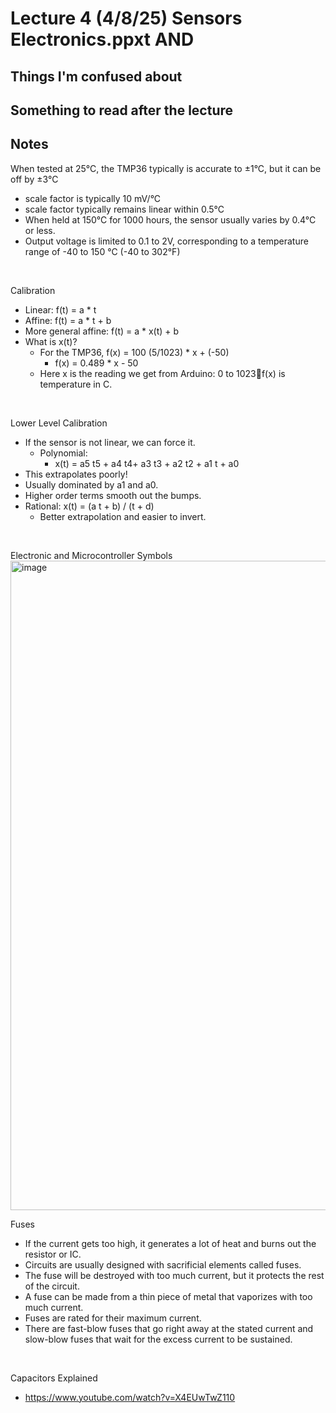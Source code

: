 # Lecture 4 (4/8/25) Sensors Electronics.ppxt AND 

## Things I'm confused about 

## Something to read after the lecture 

## Notes  

When tested at 25°C, the TMP36 typically is accurate to ±1°C, but it can be off by ±3°C
- scale factor is typically 10 mV/°C
- scale factor typically remains linear within 0.5°C
- When held at 150°C for 1000 hours, the sensor usually varies by 0.4°C or less.
- Output voltage is limited to 0.1 to 2V, corresponding to a temperature range of -40 to 150 °C (-40 to 302°F) 
<br/>

Calibration
- Linear: f(t) = a * t
- Affine: f(t) = a * t + b
- More general affine: f(t) = a * x(t) + b
- What is x(t)?
  - For the TMP36, f(x) = 100 (5/1023) * x + (-50)
    - f(x) = 0.489 * x - 50 
  - Here x is the reading we get from Arduino: 0 to 1023f(x) is temperature in C.
<br/>

Lower Level Calibration 
- If the sensor is not linear, we can force it.
  - Polynomial:
    - x(t) = a5 t5 + a4 t4+ a3 t3 + a2 t2 + a1 t + a0
- This extrapolates poorly!
- Usually dominated by a1 and a0.
- Higher order terms smooth out the bumps.
- Rational: x(t) = (a t + b) / (t + d)
  - Better extrapolation and easier to invert.
<br/>

Electronic and Microcontroller Symbols 
<img width="1039" alt="image" src="https://github.com/user-attachments/assets/15c12d25-2f2b-4cc9-b698-9db76dc0a33e" />
<br/>

Fuses
- If the current gets too high, it generates a lot of heat and burns out the resistor or IC.
- Circuits are usually designed with sacrificial elements called fuses. 
- The fuse will be destroyed with too much current, but it protects the rest of the circuit. 
- A fuse can be made from a thin piece of metal that vaporizes with too much current. 
- Fuses are rated for their maximum current. 
- There are fast-blow fuses that go right away at the stated current and slow-blow fuses that wait for the excess current to be sustained.
<br/>

Capacitors Explained
- https://www.youtube.com/watch?v=X4EUwTwZ110


